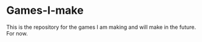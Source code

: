 # Games-I-make

This is the repository for the games I am making and will make in the future. For now.
